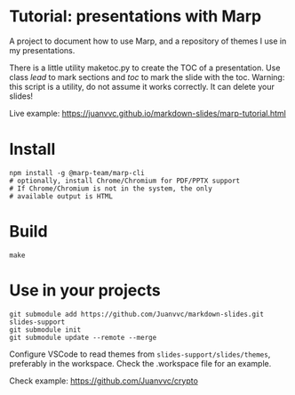 # Tutorial: presentations with Marp

A project to document how to use Marp, and a repository of themes I use in my presentations.

There is a little utility maketoc.py to create the TOC of a presentation. Use class *lead* to mark sections and *toc* to mark the slide with the toc. Warning: this script is a utility, do not assume it works correctly. It can delete your slides!

Live example: <https://juanvvc.github.io/markdown-slides/marp-tutorial.html>

# Install

```
npm install -g @marp-team/marp-cli
# optionally, install Chrome/Chromium for PDF/PPTX support
# If Chrome/Chromium is not in the system, the only
# available output is HTML
```

# Build

```
make
```

# Use in your projects

```
git submodule add https://github.com/Juanvvc/markdown-slides.git slides-support
git submodule init
git submodule update --remote --merge
```

Configure VSCode to read themes from `slides-support/slides/themes`, preferably in the workspace. Check the .workspace file for an example.

Check example: <https://github.com/Juanvvc/crypto>


